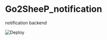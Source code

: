 # Go2SheeP_notification
notification backend

![Deploy](https://github.com/ciiiii/Go2SheeP_notification/workflows/Deploy/badge.svg)